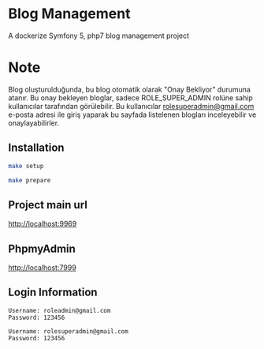 # Blog Management

A dockerize Symfony 5, php7 blog management project

# Note
Blog oluşturulduğunda, bu blog otomatik olarak "Onay Bekliyor" durumuna atanır. Bu onay bekleyen bloglar, sadece ROLE_SUPER_ADMIN rolüne sahip kullanıcılar tarafından görülebilir. Bu kullanıcılar rolesuperadmin@gmail.com e-posta adresi ile giriş yaparak bu sayfada listelenen blogları inceleyebilir ve onaylayabilirler.

## Installation

```bash
make setup
```

```bash
make prepare
```

## Project main url 

[http://localhost:9969](http://localhost:9969/)

## PhpmyAdmin

[http://localhost:7999](http://localhost:7999/)

## Login Information 

```
Username: roleadmin@gmail.com
Password: 123456
```

```
Username: rolesuperadmin@gmail.com
Password: 123456
```


